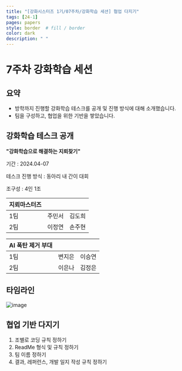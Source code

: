 ```yaml
---
title: "[강화시스터즈 1기/07주차/강화학습 세션] 협업 다지기"
tags: [24-1]
pages: papers
style: border  # fill / border 
color: dark
description: " "
---
```


# 7주차 강화학습 세션

## 요약
- 방학까지 진행할 강화학습 테스크를 공개 및 진행 방식에 대해 소개했습니다. 
- 팀을 구성하고, 협업을 위한 기반을 쌓았습니다. 

## 강화학습 테스크 공개 
 **"강화학습으로 해결하는 지뢰찾기"**
 
 기간 : 2024.04-07
 
 테스크 진행 방식 : 동아리 내 간이 대회 
 
 조구성 : 4인 1조

 
 | 지뢰마스터즈 |  |  |
| --- | --- | --- |
| 1팀 | 주민서 | 김도희 |
| 2팀 | 이정연 | 손주현 |

| AI 폭탄 제거 부대 |  |  |
| --- | --- | --- |
| 1팀  | 변지은 | 이승연 |
| 2팀 | 이은나 | 김정은 |

## 타임라인
![image](https://github.com/KanghwaSisters/kanghwasisters.github.io/assets/126959470/82bdc858-9fc2-4f5a-b674-df73d6e5c6ca)


## 협업 기반 다지기
1. 조별로 코딩 규칙 정하기 
2. ReadMe 형식 및 규칙 정하기 
3. 팀 이름 정하기 
4. 결과, 레퍼런스, 개발 일지 작성 규칙 정하기
